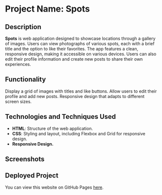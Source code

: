 # Project Name: Spots

## Description

**Spots** is web application designed to showcase locations through a gallery of images. Users can view photographs of various spots, each with a brief title and the option to like their favorites. The app features a clean, responsive design, making it accessible on various devices. Users can also edit their profile information and create new posts to share their own experiences.

## Functionality

Display a grid of images with titles and like buttons.
Allow users to edit their profile and add new posts.
Responsive design that adapts to different screen sizes.

## Technologies and Techniques Used

- **HTML**: Structure of the web application.
- **CSS**: Styling and layout, including Flexbox and Grid for responsive design.
- **Responsive Design.**

## Screenshots

## Deployed Project

You can view this website on GitHub Pages [here](https://samrncn.github.io/se_project_spots/).
